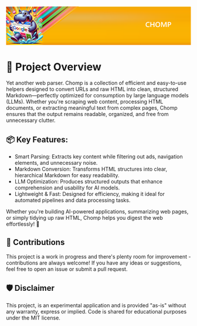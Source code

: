 ![Chomp](img/github-header-image.png)

# 🧭 Project Overview

Yet another web parser. Chomp is a collection of efficient and easy-to-use helpers designed to convert URLs and raw HTML into clean, structured Markdown—perfectly optimized for consumption by large language models (LLMs). Whether you're scraping web content, processing HTML documents, or extracting meaningful text from complex pages, Chomp ensures that the output remains readable, organized, and free from unnecessary clutter.

## 📦 Key Features:

- Smart Parsing: Extracts key content while filtering out ads, navigation elements, and unnecessary noise.
- Markdown Conversion: Transforms HTML structures into clear, hierarchical Markdown for easy readability.
- LLM Optimization: Produces structured outputs that enhance comprehension and usability for AI models.
- Lightweight & Fast: Designed for efficiency, making it ideal for automated pipelines and data processing tasks.

Whether you're building AI-powered applications, summarizing web pages, or simply tidying up raw HTML, Chomp helps you digest the web effortlessly! 🚀

## 🤝 Contributions

This project is a work in progress and there's plenty room for improvement - contributions are always welcome! If you have any ideas or suggestions, feel free to open an issue or submit a pull request.

## 🛡️ Disclaimer

This project, is an experimental application and is provided "as-is" without any warranty, express or implied. Code is shared for educational purposes under the MIT license.
